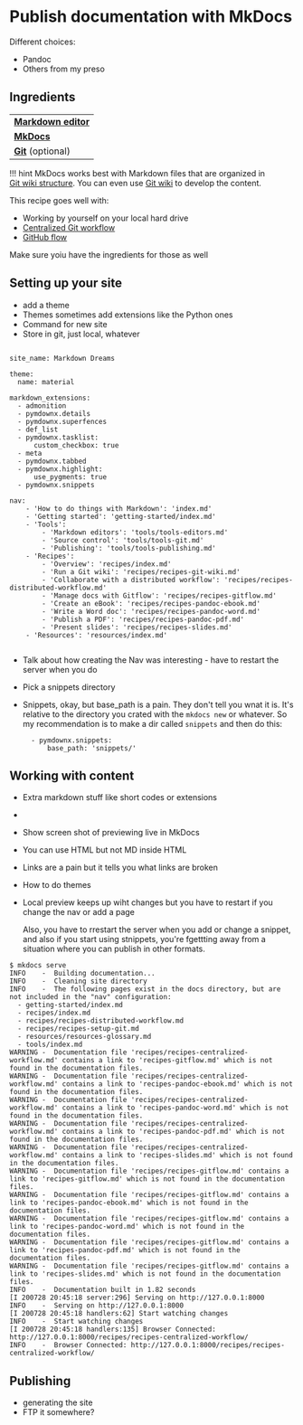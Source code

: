 # Publish documentation with MkDocs

Different choices:

- Pandoc
- Others from my preso



## Ingredients

<table>
  <tr>
    <td><b><a href="../../tools/tools-editors/">Markdown editor</a></b></td>
  </tr>
  <tr>
    <td><b><a href="../../tools/tools-mkdocs/">MkDocs</a></b></td>
  </tr>
  <tr>
    <td><b><a href="../../tools/tools-git-setup/">Git</a></b> (optional)</td>
  </tr>
</table>

!!! hint
    MkDocs works best with Markdown files that are organized in  
    [Git wiki structure](../../tools/tools-publishing#git-wiki-structure).
    You can even use [Git wiki](../recipes-git-wiki/) to develop the content.

This recipe goes well with:

- Working by yourself on your local hard drive
- [Centralized Git workflow](../recipes-centralized-workflow/)
- [GitHub flow](../recipes-gitflow/)

Make sure yoiu have the ingredients for those as well

## Setting up your site



- add a theme
- Themes sometimes add extensions like the Python ones
- Command for new site
- Store in git, just local, whatever




```

site_name: Markdown Dreams

theme:
  name: material

markdown_extensions:
  - admonition
  - pymdownx.details
  - pymdownx.superfences
  - def_list
  - pymdownx.tasklist:
      custom_checkbox: true
  - meta
  - pymdownx.tabbed
  - pymdownx.highlight:
      use_pygments: true
  - pymdownx.snippets

nav:
    - 'How to do things with Markdown': 'index.md'
    - 'Getting started': 'getting-started/index.md'
    - 'Tools':
        - 'Markdown editors': 'tools/tools-editors.md'
        - 'Source control': 'tools/tools-git.md'
        - 'Publishing': 'tools/tools-publishing.md'
    - 'Recipes':
        - 'Overview': 'recipes/index.md'
        - 'Run a Git wiki': 'recipes/recipes-git-wiki.md'
        - 'Collaborate with a distributed workflow': 'recipes/recipes-distributed-workflow.md'
        - 'Manage docs with Gitflow': 'recipes/recipes-gitflow.md'
        - 'Create an eBook': 'recipes/recipes-pandoc-ebook.md'
        - 'Write a Word doc': 'recipes/recipes-pandoc-word.md'
        - 'Publish a PDF': 'recipes/recipes-pandoc-pdf.md'
        - 'Present slides': 'recipes/recipes-slides.md'
    - 'Resources': 'resources/index.md'


```


- Talk about how creating the Nav was interesting - have to restart the server when you do
- Pick a snippets directory

- Snippets, okay, but base_path is a pain. They don't tell you wnat it is. It's relative to the directory you crated with the `mkdocs new` or whatever. So my recommendation is to make a dir called `snippets` and then do this:
  ```
    - pymdownx.snippets:
        base_path: 'snippets/'
  ```

## Working with content

- Extra markdown stuff like short codes or extensions
- 
- Show screen shot of previewing live in MkDocs

- You can use HTML but not MD inside HTML
- Links are a pain but it tells you what links are broken
- How to do themes
- Local preview keeps up wiht changes but you have to restart if you change the nav or add a page

  Also, you have to rrestart the server when you add or change a snippet, and also if you start using stnippets, you're fgettting away from a situation where you can publish in other formats.


```
$ mkdocs serve
INFO    -  Building documentation... 
INFO    -  Cleaning site directory 
INFO    -  The following pages exist in the docs directory, but are not included in the "nav" configuration:
  - getting-started/index.md
  - recipes/index.md
  - recipes/recipes-distributed-workflow.md
  - recipes/recipes-setup-git.md
  - resources/resources-glossary.md
  - tools/index.md 
WARNING -  Documentation file 'recipes/recipes-centralized-workflow.md' contains a link to 'recipes-gitflow.md' which is not found in the documentation files. 
WARNING -  Documentation file 'recipes/recipes-centralized-workflow.md' contains a link to 'recipes-pandoc-ebook.md' which is not found in the documentation files. 
WARNING -  Documentation file 'recipes/recipes-centralized-workflow.md' contains a link to 'recipes-pandoc-word.md' which is not found in the documentation files. 
WARNING -  Documentation file 'recipes/recipes-centralized-workflow.md' contains a link to 'recipes-pandoc-pdf.md' which is not found in the documentation files. 
WARNING -  Documentation file 'recipes/recipes-centralized-workflow.md' contains a link to 'recipes-slides.md' which is not found in the documentation files. 
WARNING -  Documentation file 'recipes/recipes-gitflow.md' contains a link to 'recipes-gitflow.md' which is not found in the documentation files. 
WARNING -  Documentation file 'recipes/recipes-gitflow.md' contains a link to 'recipes-pandoc-ebook.md' which is not found in the documentation files. 
WARNING -  Documentation file 'recipes/recipes-gitflow.md' contains a link to 'recipes-pandoc-word.md' which is not found in the documentation files. 
WARNING -  Documentation file 'recipes/recipes-gitflow.md' contains a link to 'recipes-pandoc-pdf.md' which is not found in the documentation files. 
WARNING -  Documentation file 'recipes/recipes-gitflow.md' contains a link to 'recipes-slides.md' which is not found in the documentation files. 
INFO    -  Documentation built in 1.82 seconds 
[I 200728 20:45:18 server:296] Serving on http://127.0.0.1:8000
INFO    -  Serving on http://127.0.0.1:8000
[I 200728 20:45:18 handlers:62] Start watching changes
INFO    -  Start watching changes
[I 200728 20:45:18 handlers:135] Browser Connected: http://127.0.0.1:8000/recipes/recipes-centralized-workflow/
INFO    -  Browser Connected: http://127.0.0.1:8000/recipes/recipes-centralized-workflow/
```


## Publishing

- generating the site
- FTP it somewhere?
